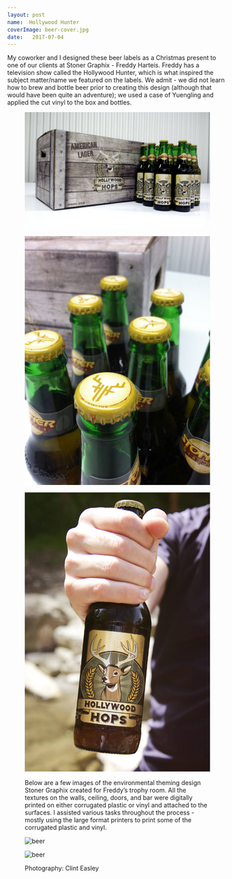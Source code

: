 ```yaml
---
layout: post
name:  Hollywood Hunter
coverImage: beer-cover.jpg
date:   2017-07-04
---
```


My coworker and I designed these beer labels as a Christmas present to one of our clients at Stoner Graphix - Freddy Harteis. Freddy has a television show called the Hollywood Hunter, which is what inspired the subject matter/name we featured on the labels. We admit - we did not learn how to brew and bottle beer prior to creating this design (although that would have been quite an adventure); we used a case of Yuengling and applied the cut vinyl to the box and bottles.

<figure>
    <img src="../img/beer-1.jpg" alt="beer" />
</figure>
<figure>
    <img src="../img/beer-2.jpg" alt="beer" />
</figure>
<figure>
    <img src="../img/beer-3.jpg" alt="beer" />
</figure>
<figure>
    <figcaption>
        <p>Below are a few images of the environmental theming design Stoner Graphix created for Freddy’s trophy room. All the textures on the walls, ceiling, doors, and bar were digitally printed on either corrugated plastic or vinyl and attached to the surfaces. I assisted various tasks throughout the process - mostly using the large format printers to print some of the corrugated plastic and vinyl.</p>
    </figcaption>
    <img src="../img/beer-4.jpg" alt="beer" />
</figure>
<figure>
    <img src="../img/beer-5.jpg" alt="beer" />
    <figcaption>
        <p>Photography: Clint Easley</p>
    </figcaption>
</figure>
